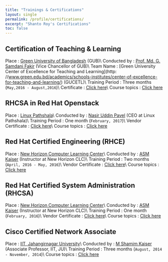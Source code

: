 ```yaml
---
title: "Trainings & Certifications"
layout: single
permalink: /profile/certifications/
excerpt: "Shanto Roy's Certifications"
toc: false
---
```


## Certification of Teaching & Learning

Place : [Green University of Bangladesh](http://www.green.edu.bd) (GUB)\\
Conducted by : [Prof. Md. G. Samdani Fakir](https://www.linkedin.com/in/prof-md-g-samdani-fakir-064a7472/) (Vice Chancellor of GUB)\\
Team Name : [Green University Center of Excellence for Teaching and Learning](http:
//www.green.edu.bd/academics/schools-institutes/center-of-excellence-for-teaching-and-learning/) (GUCETL)\\
Training Period : Three months    (`May,2016 - August,2016`)\\
Certificate : [Click here](https://drive.google.com/file/d/10PgC3TwAfEQmwBoa2juS9VZm5QuCT-2Q/view)\\
Course topics : [Click here](https://sites.google.com/site/shantoroyiit/trainings/certification-in-teaching-learning)


## RHCSA in Red Hat Openstack   

Place : [Linux Pathshala](http://www.linuxpathshala.com)\\
Conducted by : [Nasir Uddin Pavel](https://www.linkedin.com/in/nasir-uddin-pavel-94575657/) (CEO at Linux Pathshala)\\
Training Period : One month    (`February, 2017`)\\
Vendor Certificate : [Click here](https://drive.google.com/file/d/15crPjt2yeBDyStcwMIU8tCQlYX0b-RPd/view)\\
Course topics : [Click here](https://sites.google.com/site/shantoroyiit/trainings/rhcsa-in-openstack)

## Red Hat Certified Engineering (RHCE)

Place : [New Horizon Computer Learning Center](https://dhaka.newhorizons.com)\\
Conducted by : [ASM Kaiser](https://www.facebook.com/7he.0n3) (Instructor at New Horizon CLC)\\
Training Period : Two months   (`April, 2016 - May, 2016`)\\
Vendor Certificate : [Click here](https://drive.google.com/open?id=0B8JAvfQn3CY7N1JUV3ltbk5Ba1k)\\
Course topics : [Click here](https://sites.google.com/site/shantoroyiit/trainings/rhce)

## Red Hat Certified System Administration (RHCSA)

Place : [New Horizon Computer Learning Center](https://dhaka.newhorizons.com)\\
Conducted by : [ASM Kaiser](https://www.facebook.com/7he.0n3) (Instructor at New Horizon CLC)\\
Training Period : One month   (`February, 2016`)\\
Vendor Certificate : [Click here](https://drive.google.com/file/d/0B8JAvfQn3CY7QTl1bWh2ckpnM1k/view)\\
Course topics : [Click here](https://sites.google.com/site/shantoroyiit/trainings/rhcsa)



## Cisco Certified Network Associate

Place : [IIT, Jahangirnagar University](http://juniv.edu/institute/iit)\\
Conducted by : [M Shamim Kaiser](https://www.linkedin.com/in/m-shamim-kaiser-5b49a262/) (Associate Professor, IIT, JU)\\
Training Period : Three months   (`August, 2014 - November, 2014`)\\
Course topics : [Click here](https://learningnetwork.cisco.com/community/certifications/ccna/ccna-exam/exam-topics)
